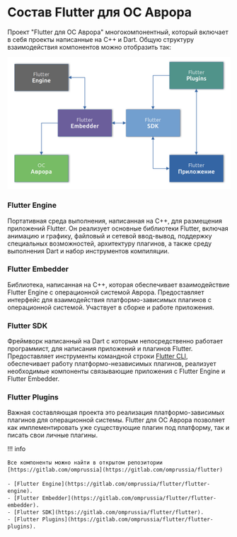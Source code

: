 #  Состав Flutter для ОС Аврора

Проект "Flutter для ОС Аврора" многокомпонентный, который включает в себя проекты написанные на С++ и Dart.
Общую структуру взаимодействия компонентов можно отобразить так:

![picture](../assets/images/structure/components.png)

### Flutter Engine

Портативная среда выполнения, написанная на С++, для размещения приложений Flutter.
Он реализует основные библиотеки Flutter, включая анимацию и графику,
файловый и сетевой ввод-вывод, поддержку специальных возможностей,
архитектуру плагинов, а также среду выполнения Dart и набор инструментов компиляции.

### Flutter Embedder

Библиотека, написанная на С++, которая обеспечивает взаимодействие Flutter Engine с операционной системой Аврора.
Предоставляет интерфейс для взаимодействия платформо-зависимых плагинов с операционной системой.
Участвует в сборке и работе приложения.

### Flutter SDK

Фреймворк написанный на Dart с которым непосредственно работает программист,
для написания приложений и плагинов Flutter.
Предоставляет инструменты командной строки [Flutter CLI](https://docs.flutter.dev/reference/flutter-cli),
обеспечивает работу платформо-независимых плагинов,
реализует необходимые компоненты связывающие приложения с Flutter Engine и Flutter Embedder.

### Flutter Plugins

Важная составляющая проекта это реализация платформо-зависимых плагинов для операционной системы.
Flutter для ОС Аврора позволяет как имплементировать уже существующие плагин под платформу, так и писать свои личные плагины.

!!! info

    Все компоненты можно найти в открытом репозитории [https://gitlab.com/omprussia](https://gitlab.com/omprussia/flutter)

    - [Flutter Engine](https://gitlab.com/omprussia/flutter/flutter-engine).
    - [Flutter Embedder](https://gitlab.com/omprussia/flutter/flutter-embedder).
    - [Flutter SDK](https://gitlab.com/omprussia/flutter/flutter).
    - [Flutter Plugins](https://gitlab.com/omprussia/flutter/flutter-plugins).

